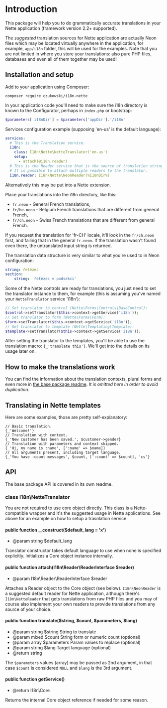 Introduction
============

This package will help you to do grammatically accurate translations in your Nette application (framework version 2.2+ supported).

The _suggested_ translation sources for Nette application are actually Neon files which may be located virtually anywhere in the application, for example, `app/i18n` folder, this will be used for the examples. Note that you are not limited in where you store your translations: also pure PHP files, databases and even all of them together may be used!

Installation and setup
----------------------

Add to your application using Composer:

`composer require czukowski/i18n-nette`

In your application code you'll need to make sure the i18n directory is known to the Configurator, perhaps in `index.php` or bootstrap:

```php
$parameters['i18nDir'] = $parameters['appDir'].'/i18n'
```

Services configuration example (supposing 'en-us' is the default language):

```yaml
services:
  # This is the Translation service.
  i18n:
    class: I18n\Nette\NetteTranslator('en-us')
    setup:
      - attach(@i18n.reader)
  # This is the Reader service that is the source of translation strings.
  # It is possible to attach multiple readers to the translator.
  i18n.reader: I18n\Nette\NeonReader(%i18nDir%)
```

Alternatively this may be put into a Nette extension.

Place your translations into the i18n directory, like this:

 * `fr.neon` - General French translations,
 * `fr/be.neon` - Belgium French translations that are different from general French,
 * `fr/ch.neon` - Swiss French translations that are different from general French.

If you request the translation for 'fr-CH' locale, it'll look in the `fr/ch.neon` first, and failing
that in the general `fr.neon`. If the translation wasn't found even there, the untranslated input string
is returned.

The translation data structure is very similar to what you're used to in Neon configuration:

```yaml
string: řetězec
section:
	string: 'řetězec v podsekci'
```

Some of the Nette controls are ready for translations, you just need to set the translator instance
to them, for example (this is assuming you've named your `NetteTranslator` service 'i18n'):

```php
// Set translator to control (Nette\Forms\Controls\BaseControl):
$control->setTranslator($this->context->getService('i18n'));
// Set translator to form (Nette\Forms\Form):
$form->setTranslator($this->context->getService('i18n'));
// Set translator to template (Nette\Templating\Template):
$template->setTranslator($this->context->getService('i18n'));
```

After setting the translator to the templates, you'll be able to use the translation macro:
`{_'translate this'}`. We'll get into the details on its usage later on.

How to make the translations work
---------------------------------

You can find the information about the translation contexts, plural forms and even more in [the base package readme](https://github.com/czukowski/I18n_Plural#translation-contexts). *It is omitted here in order to avoid duplication*.

Translating in Nette templates
------------------------------

Here are some examples, those are pretty self-explanatory:

	// Basic translation.
	{_'Welcome!'}
	// Translation with context.
	{_'New customer has been saved.', $customer->gender}
	// Translation with parameters and context skipped.
	{_'Hi, my name is :name', [':name' => $name]}
	// All arguments present, including target language.
	{_'You have :count messages', $count, [':count' => $count], 'cs'}


API
---

The base package API is covered in its own readme. 

### class I18n\NetteTranslator

You are not required to use core object directly. This class is a Nette-compatible wrapper and it's the
suggested usage in Nette applications. See above for an example on how to setup a trasnlation service.

#### public function __construct($default_lang = 'x')

  * @param  string  $default_lang

Translator constructor takes default language to use when none is specified explicitly. Initializes a Core
object instance internally.

#### public function attach(I18n\Reader\ReaderInterface $reader)

  * @param  I18n\Reader\ReaderInterface  $reader

Attaches a Reader object to the Core object (see below). `I18n\NeonReader` is a suggested default reader
for Nette application, although there's `I18n\NetteReader` that gets translations from raw PHP files and
you may of course also implement your own readers to provide translations from any source of your choice.

#### public function translate($string, $count, $parameters, $lang)

  * @param   string  $string      String to translate
  * @param   mixed   $count       String form or numeric count (optional)
  * @param   array   $parameters  Param values to replace (optional)
  * @param   string  $lang        Target language (optional)
  * @return  string

The `$parameters` values (array) may be passed as 2nd argument, in that case `$count` is considered `NULL`
and `$lang` is the 3rd argument.

#### public function getService()

  * @return  I18n\Core

Returns the internal Core object reference if needed for some reason.

